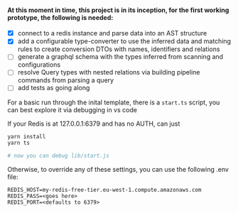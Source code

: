 #### At this moment in time, this project is in its inception, for the first working prototype, the following is needed:

- [x] connect to a redis instance and parse data into an AST structure
- [x] add a configurable type-converter to use the inferred data and matching rules to create conversion DTOs with names, identifiers and relations
- [ ] generate a graphql schema with the types inferred from scanning and configurations
- [ ] resolve Query types with nested relations via building pipeline commands from parsing a query
- [ ] add tests as going along

For a basic run through the inital template, there is a `start.ts` script, you can best explore it via debugging in vs code

If your Redis is at 127.0.0.1:6379 and has no AUTH, can just

```sh
yarn install
yarn ts

# now you can debug lib/start.js
```

Otherwise, to override any of these settings, you can use the following .env file:

```
REDIS_HOST=my-redis-free-tier.eu-west-1.compute.amazonaws.com
REDIS_PASS=<goes here>
REDIS_PORT=<defaults to 6379>
```
